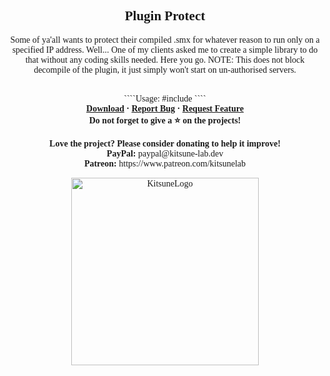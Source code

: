 <font face = "Trebuchet MS">
<div align="center">
    <h2 align="center">Plugin Protect</h2>
    <p align="center">Some of ya'all wants to protect their compiled .smx for whatever reason to run only on a specified IP address. Well... One of my clients asked me to create a simple library to do that without any coding skills needed. Here you go. NOTE: This does not block decompile of the plugin, it just simply won't start on un-authorised servers.</p>
    </br>
    ````Usage: #include <plugin_protect>````
</br>
    <b>
        <a href="https://github.com/K4ryuu/PluginProtect/releases">Download</a>
        ·
        <a href="https://github.com/K4ryuu/PluginProtect/issues">Report Bug</a>
        ·
        <a href="https://github.com/K4ryuu/PluginProtect/issues">Request Feature</a>
    </b>
    <br/>
    <b>Do not forget to give a ⭐ on the projects!</b><br/><br/>
    <b>Love the project? Please consider donating to help it improve!</b><br/>
    <b>PayPal:</b> paypal@kitsune-lab.dev<br/>
    <b>Patreon:</b> https://www.patreon.com/kitsunelab
</div>

<p align="center">
    <img width="300px" href="https://github.com/Kitsune-Lab" src="https://kitsune-lab.dev/storage/images/kl-logo.webp" align="center" alt="KitsuneLogo"/>
</p>

</font>
